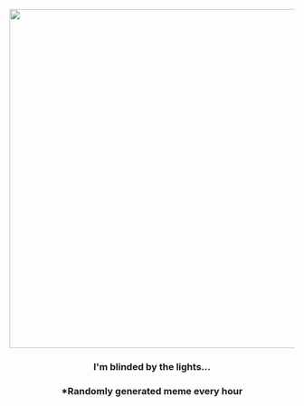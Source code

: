 <p align="center">
        <img src="https://i.redd.it/3zxfm18r7w091.jpg" width="600" height="600">
        </p>
        <h3 align="center">I'm blinded by the lights...</h3>
        <h3 align="center">*Randomly generated meme every hour</h3>
    